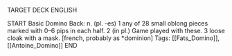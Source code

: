 TARGET DECK
ENGLISH

START
Basic
Domino
Back: n. (pl. -es) 1 any of 28 small oblong pieces marked with 0–6 pips in each half. 2 (in pl.) Game played with these. 3 loose cloak with a mask. [french, probably as *dominion]
Tags: [[Fats_Domino]], [[Antoine_Domino]]
END
